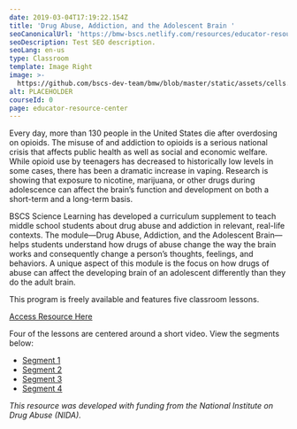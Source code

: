 ```yaml
---
date: 2019-03-04T17:19:22.154Z
title: 'Drug Abuse, Addiction, and the Adolescent Brain '
seoCanonicalUrl: 'https://bmw-bscs.netlify.com/resources/educator-resource-center/drug-abuse'
seoDescription: Test SEO description.
seoLang: en-us
type: Classroom
template: Image Right
image: >-
  https://github.com/bscs-dev-team/bmw/blob/master/static/assets/cells.jpeg
alt: PLACEHOLDER
courseId: 0
page: educator-resource-center
---
```

Every day, more than 130 people in the United States die after overdosing on opioids. The misuse of and addiction to opioids is a serious national crisis that affects public health as well as social and economic welfare. While opioid use by teenagers has decreased to historically low levels in some cases, there has been a dramatic increase in vaping. Research is showing that exposure to nicotine, marijuana, or other drugs during adolescence can affect the brain’s function and development on both a short-term and a long-term basis.

BSCS Science Learning has developed a curriculum supplement to teach middle school students about drug abuse and addiction in relevant, real-life contexts. The module—Drug Abuse, Addiction, and the Adolescent Brain—helps students understand how drugs of abuse change the way the brain works and consequently change a person’s thoughts, feelings, and behaviors. A unique aspect of this module is the focus on how drugs of abuse can affect the developing brain of an adolescent differently than they do the adult brain. 

This program is freely available and features five classroom lessons.

<a class="btn btn-outline-secondary" href="https://media.bscs.org/bscsmw/educator-resource-center/nida--full.pdf" target="_blank" rel="noopener noreferrer">Access Resource Here</a>

Four of the lessons are centered around a short video. View the segments below:

* [Segment 1](https://vimeo.com/315712201)
* [Segment 2](https://vimeo.com/315712242)
* [Segment 3](https://vimeo.com/315712075)
* [Segment 4](https://vimeo.com/315712128)

_This resource was developed with funding from the National Institute on Drug Abuse (NIDA)._
